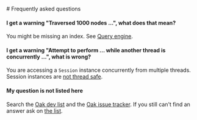 <!--
   Licensed to the Apache Software Foundation (ASF) under one or more
   contributor license agreements.  See the NOTICE file distributed with
   this work for additional information regarding copyright ownership.
   The ASF licenses this file to You under the Apache License, Version 2.0
   (the "License"); you may not use this file except in compliance with
   the License.  You may obtain a copy of the License at

       http://www.apache.org/licenses/LICENSE-2.0

   Unless required by applicable law or agreed to in writing, software
   distributed under the License is distributed on an "AS IS" BASIS,
   WITHOUT WARRANTIES OR CONDITIONS OF ANY KIND, either express or implied.
   See the License for the specific language governing permissions and
   limitations under the License.
  -->

# Frequently asked questions

#### I get a warning "Traversed 1000 nodes ...", what does that mean?

You might be missing an index. See [Query engine](query.html).


#### I get a warning "Attempt to perform ... while another thread is concurrently ...", what is wrong?

You are accessing a `Session` instance concurrently from multiple threads. Session instances are
[not thread safe](dos_and_donts.html#Anti_pattern:_concurrent_session_access).


#### My question is not listed here

Search the [Oak dev list](http://jackrabbit.markmail.org/search/+list:org.apache.jackrabbit.oak-dev)
and the [Oak issue tracker](https://issues.apache.org/jira/browse/OAK). If you still can't find an
answer ask on [the list](participating.html).


